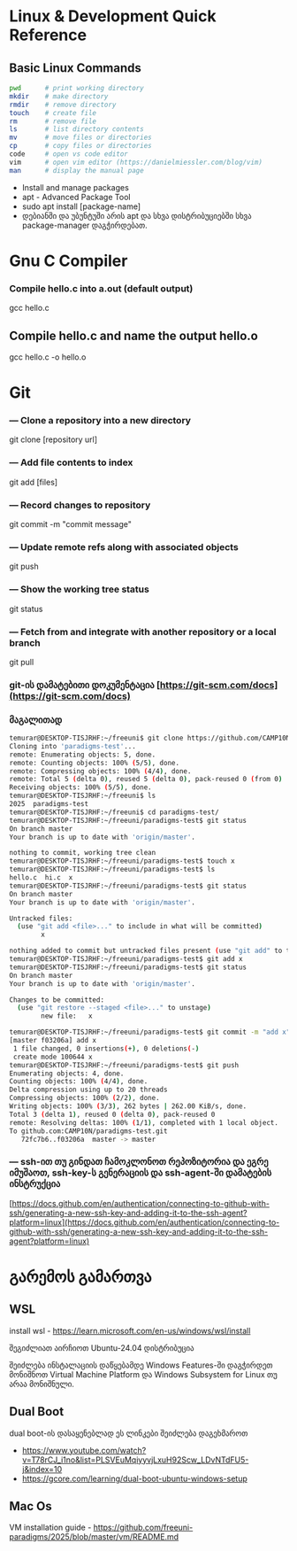 # Linux & Development Quick Reference

## Basic Linux Commands

```bash
pwd      # print working directory
mkdir    # make directory
rmdir    # remove directory
touch    # create file
rm       # remove file
ls       # list directory contents
mv       # move files or directories
cp       # copy files or directories
code     # open vs code editor
vim      # open vim editor (https://danielmiessler.com/blog/vim)
man      # display the manual page
```
- Install and manage packages
- apt - Advanced Package Tool
- sudo apt install [package-name]
- დებიანში და უბუნტუში არის apt და სხვა დისტრიბუციებში სხვა package-manager დაგჭირდებათ.

# Gnu C Compiler
### Compile hello.c into a.out (default output)
gcc hello.c

## Compile hello.c and name the output hello.o
gcc hello.c -o hello.o

# Git
### — Clone a repository into a new directory
git clone [repository url]

### — Add file contents to index
git add [files]

### — Record changes to repository
git commit -m "commit message"

### — Update remote refs along with associated objects
git push

### — Show the working tree status
git status

### — Fetch from and integrate with another repository or a local branch
git pull

### git-ის დამატებითი დოკუმენტაცია [https://git-scm.com/docs](https://git-scm.com/docs)

### მაგალითად
```bash
temurar@DESKTOP-TISJRHF:~/freeuni$ git clone https://github.com/CAMP10N/paradigms-test.git
Cloning into 'paradigms-test'...
remote: Enumerating objects: 5, done.
remote: Counting objects: 100% (5/5), done.
remote: Compressing objects: 100% (4/4), done.
remote: Total 5 (delta 0), reused 5 (delta 0), pack-reused 0 (from 0)
Receiving objects: 100% (5/5), done.
temurar@DESKTOP-TISJRHF:~/freeuni$ ls
2025  paradigms-test
temurar@DESKTOP-TISJRHF:~/freeuni$ cd paradigms-test/
temurar@DESKTOP-TISJRHF:~/freeuni/paradigms-test$ git status
On branch master
Your branch is up to date with 'origin/master'.

nothing to commit, working tree clean
temurar@DESKTOP-TISJRHF:~/freeuni/paradigms-test$ touch x
temurar@DESKTOP-TISJRHF:~/freeuni/paradigms-test$ ls
hello.c  hi.c  x
temurar@DESKTOP-TISJRHF:~/freeuni/paradigms-test$ git status
On branch master
Your branch is up to date with 'origin/master'.

Untracked files:
  (use "git add <file>..." to include in what will be committed)
        x

nothing added to commit but untracked files present (use "git add" to track)
temurar@DESKTOP-TISJRHF:~/freeuni/paradigms-test$ git add x
temurar@DESKTOP-TISJRHF:~/freeuni/paradigms-test$ git status
On branch master
Your branch is up to date with 'origin/master'.

Changes to be committed:
  (use "git restore --staged <file>..." to unstage)
        new file:   x

temurar@DESKTOP-TISJRHF:~/freeuni/paradigms-test$ git commit -m "add x"
[master f03206a] add x
 1 file changed, 0 insertions(+), 0 deletions(-)
 create mode 100644 x
temurar@DESKTOP-TISJRHF:~/freeuni/paradigms-test$ git push
Enumerating objects: 4, done.
Counting objects: 100% (4/4), done.
Delta compression using up to 20 threads
Compressing objects: 100% (2/2), done.
Writing objects: 100% (3/3), 262 bytes | 262.00 KiB/s, done.
Total 3 (delta 1), reused 0 (delta 0), pack-reused 0
remote: Resolving deltas: 100% (1/1), completed with 1 local object.
To github.com:CAMP10N/paradigms-test.git
   72fc7b6..f03206a  master -> master
```
### — ssh-ით თუ გინდათ ჩამოკლონოთ რეპოზიტორია და ეგრე იმუშაოთ, ssh-key-ს გენერაციის და ssh-agent-ში დამატების ინსტრუქცია
[https://docs.github.com/en/authentication/connecting-to-github-with-ssh/generating-a-new-ssh-key-and-adding-it-to-the-ssh-agent?platform=linux](https://docs.github.com/en/authentication/connecting-to-github-with-ssh/generating-a-new-ssh-key-and-adding-it-to-the-ssh-agent?platform=linux)

# გარემოს გამართვა
## WSL
install wsl - https://learn.microsoft.com/en-us/windows/wsl/install

შეგიძლიათ აირჩიოთ Ubuntu-24.04 დისტრიბუცია

შეიძლება ინსტალაციის დაწყებამდე Windows Features-ში დაგჭირდეთ მონიშნოთ Virtual Machine Platform და Windows Subsystem for Linux თუ არაა მონიშნული.


## Dual Boot
dual boot-ის დასაყენებლად ეს ლინკები შეიძლება დაგეხმაროთ 
- https://www.youtube.com/watch?v=T78rCJ_i1no&list=PLSVEuMqiyyvjLxuH92Scw_LDvNTdFU5-j&index=10
- https://gcore.com/learning/dual-boot-ubuntu-windows-setup


## Mac Os
VM installation guide - https://github.com/freeuni-paradigms/2025/blob/master/vm/README.md